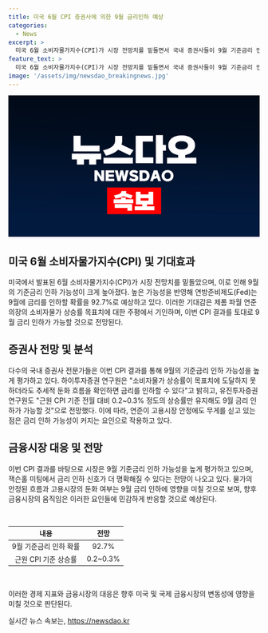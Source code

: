 ```yaml
---
title: 미국 6월 CPI 증권사에 의한 9월 금리인하 예상
categories:
  - News
excerpt: >
  미국 6월 소비자물가지수(CPI)가 시장 전망치를 밑돌면서 국내 증권사들이 9월 기준금리 인하 가능성이 높아진 것으로 평가된다. 미국 노동부 발표에 따르면 CPI는 전월보다 0.1% 하락하여 2020년 5월 이후 4년 만에 하락했으며, 변동성이 큰 에너지·식료품을 제외한 근원 CPI도 0.1% 상승에 그쳤다. 시장은 이를 토대로 9월 금리 인하 가능성을 높게 평가하고 있으며, 연준이 소비자물가 상승률 목표치에 도달하지 못하더라도 추세적 둔화 흐름을 확인한다면 금리를 인하할 수 있을 것으로 전망되고 있다.
feature_text: >
  미국 6월 소비자물가지수(CPI)가 시장 전망치를 밑돌면서 국내 증권사들이 9월 기준금리 인하 가능성이 높아진 것으로 평가된다. 미국 노동부 발표에 따르면 CPI는 전월보다 0.1% 하락하여 2020년 5월 이후 4년 만에 하락했으며, 변동성이 큰 에너지·식료품을 제외한 근원 CPI도 0.1% 상승에 그쳤다. 시장은 이를 토대로 9월 금리 인하 가능성을 높게 평가하고 있으며, 연준이 소비자물가 상승률 목표치에 도달하지 못하더라도 추세적 둔화 흐름을 확인한다면 금리를 인하할 수 있을 것으로 전망되고 있다.
image: '/assets/img/newsdao_breakingnews.jpg'
---
```


<p><img src="/assets/img/newsdao_breakingnews.jpg" alt="flaretime 속보" /></p>

<h2 data-ke-size="size26">미국 6월 소비자물가지수(CPI) 및 기대효과</h2>

<p>미국에서 발표된 6월 소비자물가지수(CPI)가 시장 전망치를 밑돌았으며, 이로 인해 9월의 기준금리 인하 가능성이 크게 높아졌다. 높은 가능성을 반영해 연방준비제도(Fed)는 9월에 금리를 인하할 확률을 92.7%로 예상하고 있다. 이러한 기대감은 제롬 파월 연준 의장의 소비자물가 상승률 목표치에 대한 주평에서 기인하며, 이번 CPI 결과를 토대로 9월 금리 인하가 가능할 것으로 전망된다.</p>

<h2 data-ke-size="size26">증권사 전망 및 분석</h2>

<p>다수의 국내 증권사 전문가들은 이번 CPI 결과를 통해 9월의 기준금리 인하 가능성을 높게 평가하고 있다. 하이투자증권 연구원은 "소비자물가 상승률이 목표치에 도달하지 못하더라도 추세적 둔화 흐름을 확인하면 금리를 인하할 수 있다"고 밝히고, 유진투자증권 연구원도 "근원 CPI 기준 전월 대비 0.2~0.3% 정도의 상승률만 유지해도 9월 금리 인하가 가능할 것"으로 전망했다. 이에 따라, 연준이 고용시장 안정에도 무게를 싣고 있는 점은 금리 인하 가능성이 커지는 요인으로 작용하고 있다.</p>

<h2 data-ke-size="size26">금융시장 대응 및 전망</h2>

<p>이번 CPI 결과를 바탕으로 시장은 9월 기준금리 인하 가능성을 높게 평가하고 있으며, 잭슨홀 미팅에서 금리 인하 신호가 더 명확해질 수 있다는 전망이 나오고 있다. 물가의 안정된 흐름과 고용시장의 둔화 여부는 9월 금리 인하에 영향을 미칠 것으로 보여, 향후 금융시장의 움직임은 이러한 요인들에 민감하게 반응할 것으로 예상된다.</p>

<p data-ke-size="size16">&nbsp;</p>

<table>
    <thead>
        <tr>
            <th style="text-align: center;">내용</th>
            <th style="text-align: center;">전망</th>
        </tr>
    </thead>
    <tbody>
        <tr>
            <td style="text-align: center;">9월 기준금리 인하 확률</td>
            <td style="text-align: center;">92.7%</td>
        </tr>
        <tr>
            <td style="text-align: center;">근원 CPI 기준 상승률</td>
            <td style="text-align: center;">0.2~0.3%</td>
        </tr>
    </tbody>
</table>

<p data-ke-size="size16">&nbsp;</p>

<p>이러한 경제 지표와 금융시장의 대응은 향후 미국 및 국제 금융시장의 변동성에 영향을 미칠 것으로 판단된다.</p>
실시간 뉴스 속보는, <a href="https://newsdao.kr" rel="dofollow">https://newsdao.kr</a>


